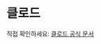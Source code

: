 # 클로드

직접 확인하세요: [클로드 공식 문서](https://docs.anthropic.com/claude/reference/getting-started-with-the-api)